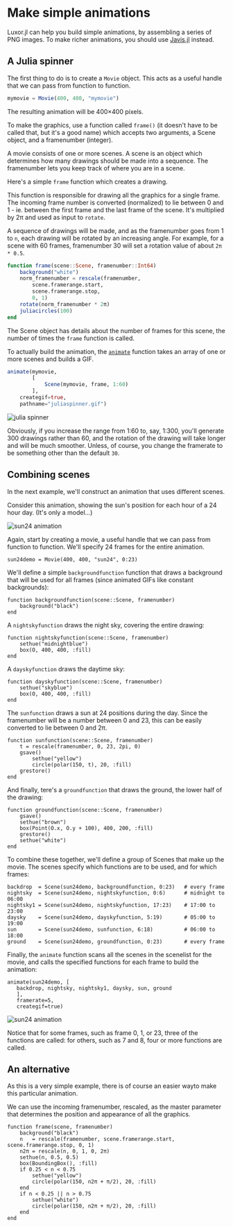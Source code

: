 # Make simple animations

Luxor.jl can help you build simple animations, by assembling
a series of PNG images. To make richer animations, you
should use [Javis.jl](https://github.com/Wikunia/Javis.jl) instead.

## A Julia spinner

The first thing to do is to create a `Movie` object. This acts as a useful handle that we can pass from function to function.

```julia
mymovie = Movie(400, 400, "mymovie")
```

The resulting animation will be 400×400 pixels.

To make the graphics, use a function called `frame()` (it doesn't have to be called that, but it's a good name) which accepts two arguments, a Scene object, and a framenumber (integer).

A movie consists of one or more scenes. A scene is an object which determines how many drawings should be made into a sequence. The framenumber lets you keep track of where you are in a scene.

Here's a simple `frame` function which creates a drawing.

This function is responsible for drawing all the graphics for a single frame.
The incoming frame number is converted (normalized) to lie between 0 and 1 - ie. between the first frame and the last frame of the scene. It's multiplied by 2π and used as input to `rotate`.

A sequence of drawings will be made, and as the framenumber goes from 1 to `n`, each drawing will be rotated by an increasing angle. For example, for a scene with 60 frames, framenumber 30 will set a rotation value of about `2π * 0.5`.

```julia
function frame(scene::Scene, framenumber::Int64)
    background("white")
    norm_framenumber = rescale(framenumber,
        scene.framerange.start,
        scene.framerange.stop,
        0, 1)
    rotate(norm_framenumber * 2π)
    juliacircles(100)
end
```

The Scene object has details about the number of frames for this scene, the number of times the `frame` function is called.

To actually build the animation, the [`animate`](@ref) function takes an array of one or more scenes and builds a GIF.

```julia
animate(mymovie,
        [
            Scene(mymovie, frame, 1:60)
        ],
    creategif=true,
    pathname="juliaspinner.gif")
```

![julia spinner](../assets/figures/juliaspinner.gif)

Obviously, if you increase the range from 1:60 to, say,
1:300, you'll generate 300 drawings rather than 60, and the
rotation of the drawing will take longer and will be much
smoother. Unless, of course, you change the framerate to be
something other than the default `30`.

## Combining scenes

In the next example, we'll construct an animation that uses different scenes.

Consider this animation, showing the sun's position for each hour of a 24 hour day. (It's only a model...)

![sun24 animation](../assets/figures/sun24.gif)

Again, start by creating a movie, a useful handle that we can pass from function to function. We'll specify 24 frames for the entire animation.

```
sun24demo = Movie(400, 400, "sun24", 0:23)
```

We'll define a simple `backgroundfunction` function that draws a
background that will be used for all frames (since animated
GIFs like constant backgrounds):

```
function backgroundfunction(scene::Scene, framenumber)
    background("black")
end
```

A `nightskyfunction` draws the night sky, covering the entire drawing:

```
function nightskyfunction(scene::Scene, framenumber)
    sethue("midnightblue")
    box(O, 400, 400, :fill)
end
```

A `dayskyfunction` draws the daytime sky:

```
function dayskyfunction(scene::Scene, framenumber)
    sethue("skyblue")
    box(O, 400, 400, :fill)
end
```

The `sunfunction` draws a sun at 24 positions during the day. Since the framenumber will be a number between 0 and 23, this can be easily converted to lie between 0 and 2π.

```
function sunfunction(scene::Scene, framenumber)
    t = rescale(framenumber, 0, 23, 2pi, 0)
    gsave()
        sethue("yellow")
        circle(polar(150, t), 20, :fill)
    grestore()
end
```

And finally, tere's a `groundfunction` that draws the ground, the lower half of the drawing:

```
function groundfunction(scene::Scene, framenumber)
    gsave()
    sethue("brown")
    box(Point(O.x, O.y + 100), 400, 200, :fill)
    grestore()
    sethue("white")
end
```

To combine these together, we'll define a group of Scenes
that make up the movie. The scenes specify which functions
are to be used, and for which frames:

```
backdrop  = Scene(sun24demo, backgroundfunction, 0:23)   # every frame
nightsky  = Scene(sun24demo, nightskyfunction, 0:6)      # midnight to 06:00
nightsky1 = Scene(sun24demo, nightskyfunction, 17:23)    # 17:00 to 23:00
daysky    = Scene(sun24demo, dayskyfunction, 5:19)       # 05:00 to 19:00
sun       = Scene(sun24demo, sunfunction, 6:18)          # 06:00 to 18:00
ground    = Scene(sun24demo, groundfunction, 0:23)       # every frame
```

Finally, the `animate` function scans all the scenes in the
scenelist for the  movie, and calls the specified functions for each
frame to build the animation:

```
animate(sun24demo, [
   backdrop, nightsky, nightsky1, daysky, sun, ground
   ],
   framerate=5,
   creategif=true)
```

![sun24 animation](../assets/figures/sun24.gif)

Notice that for some frames, such as frame 0, 1, or 23, three of the functions are called: for others, such as 7 and 8, four or more functions are called.

## An alternative

As this is a very simple example, there is of course an easier wayto make this particular animation.

We can use the incoming framenumber, rescaled, as the master
parameter that determines the position and appearance of all
the graphics.

```
function frame(scene, framenumber)
    background("black")
    n   = rescale(framenumber, scene.framerange.start, scene.framerange.stop, 0, 1)
    n2π = rescale(n, 0, 1, 0, 2π)
    sethue(n, 0.5, 0.5)
    box(BoundingBox(), :fill)
    if 0.25 < n < 0.75
        sethue("yellow")
        circle(polar(150, n2π + π/2), 20, :fill)
    end
    if n < 0.25 || n > 0.75
        sethue("white")
        circle(polar(150, n2π + π/2), 20, :fill)
    end
end
```
